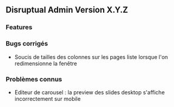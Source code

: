 ## Disruptual Admin Version X.Y.Z

### Features

### Bugs corrigés

- Soucis de tailles des colonnes sur les pages liste lorsque l'on redimensionne la fenêtre

### Problèmes connus

- Editeur de carousel : la preview des slides desktop s'affiche incorrectement sur mobile
